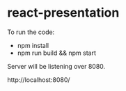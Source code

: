 # react-presentation
To run the code:

- npm install
- npm run build && npm start

Server will be listening over 8080.

http://localhost:8080/
